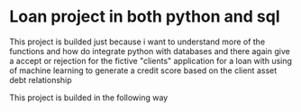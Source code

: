# Loan project in both python and sql 
This project is builded just because i want to understand more of the functions and how do integrate python with databases and there again give a accept or rejection for the fictive "clients" application for a loan with using of machine learning to generate a credit score based on the client asset debt relationship  

This project is builded in the following way 
